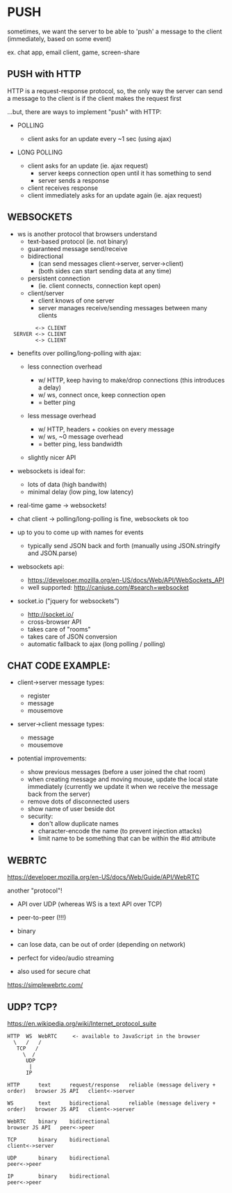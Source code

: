 # PUSH

sometimes, we want the server to be able to 'push' a message to the client (immediately, based on some event)

ex. chat app, email client, game, screen-share




## PUSH with HTTP

  HTTP is a request-response protocol, so, the only way the server can send a message to the client is if the client makes the request first

  ...but, there are ways to implement "push" with HTTP:

  - POLLING

    - client asks for an update every ~1 sec (using ajax)

  - LONG POLLING

    - client asks for an update (ie. ajax request)
      - server keeps connection open until it has something to send
      - server sends a response
    - client receives response
    - client immediately asks for an update again (ie. ajax request)





## WEBSOCKETS

  - ws is another protocol that browsers understand
    - text-based protocol (ie. not binary)
    - guaranteed message send/receive
    - bidirectional
      - (can send messages client->server, server->client)
      - (both sides can start sending data at any time)
    - persistent connection
      - (ie. client connects, connection kept open)
    - client/server
      - client knows of one server
      - server manages receive/sending messages between many clients

```
         <-> CLIENT
  SERVER <-> CLIENT
         <-> CLIENT
```

  - benefits over polling/long-polling with ajax:

    - less connection overhead
       - w/ HTTP, keep having to make/drop connections (this introduces a delay)
       - w/ ws, connect once, keep connection open
       - = better ping

    - less message overhead
       - w/ HTTP, headers + cookies on every message
       - w/ ws, ~0 message overhead
       - = better ping, less bandwidth

    - slightly nicer API

  - websockets is ideal for:
    - lots of data (high bandwith)
    - minimal delay (low ping, low latency)

  - real-time game -> websockets!
  - chat client -> polling/long-polling is fine, websockets ok too

  - up to you to come up with names for events
    - typically send JSON back and forth (manually using JSON.stringify and JSON.parse)

  - websockets api:
    - https://developer.mozilla.org/en-US/docs/Web/API/WebSockets_API
    - well supported: http://caniuse.com/#search=websocket

  - socket.io  ("jquery for websockets")
    - http://socket.io/
    - cross-browser API
    - takes care of "rooms"
    - takes care of JSON conversion
    - automatic fallback to ajax (long polling / polling)




## CHAT CODE EXAMPLE:

  - client->server message types:
    - register
    - message
    - mousemove

  - server->client message types:
    - message
    - mousemove

  - potential improvements:
    - show previous messages (before a user joined the chat room)
    - when creating message and moving mouse, update the local state immediately (currently we update it when we receive the message back from the server)
    - remove dots of disconnected users
    - show name of user beside dot
    - security:
      - don't allow duplicate names
      - character-encode the name (to prevent injection attacks)
      - limit name to be something that can be within the #id attribute


## WEBRTC

  https://developer.mozilla.org/en-US/docs/Web/Guide/API/WebRTC

  another "protocol"!

  - API over UDP   (whereas WS is a text API over TCP)
  - peer-to-peer (!!!)
  - binary
  - can lose data, can be out of order (depending on network)

  - perfect for video/audio streaming
  - also used for secure chat

  https://simplewebrtc.com/


## UDP? TCP?

  https://en.wikipedia.org/wiki/Internet_protocol_suite

   ```
   HTTP  WS  WebRTC     <- available to JavaScript in the browser
     \   /   /
      TCP   /
        \  /
         UDP
          |
         IP
  ```

  ```
  HTTP      text      request/response   reliable (message delivery + order)   browser JS API   client<->server

  WS        text      bidirectional      reliable (message delivery + order)   browser JS API   client<->server

  WebRTC    binary    bidirectional                                            browser JS API   peer<->peer

  TCP       binary    bidirectional                                                             client<->server

  UDP       binary    bidirectional                                                             peer<->peer

  IP        binary    bidirectional                                                             peer<->peer
  ```
